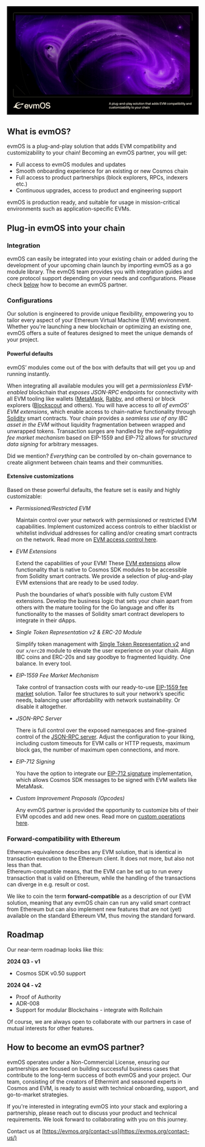 <img src="evmOS_repo_header.png" />

## What is evmOS?

evmOS is a plug-and-play solution that adds EVM compatibility
and customizability to your chain!
Becoming an evmOS partner, you will get:

- Full access to evmOS modules and updates
- Smooth onboarding experience for an existing or new Cosmos chain
- Full access to product partnerships (block explorers, RPCs, indexers etc.)
- Continuous upgrades, access to product and engineering support

evmOS is production ready, and suitable for usage in mission-critical environments such as application-specific EVMs.

## Plug-in evmOS into your chain

### Integration

evmOS can easily be integrated into your existing chain
or added during the development of your upcoming chain launch
by importing evmOS as a go module library.
The evmOS team provides you with integration guides and core protocol support depending on your needs and configurations.
Please check [below](#how-to-become-an-evmos-partner)
how to become an evmOS partner.

### Configurations

Our solution is engineered to provide unique flexibility,
empowering you to tailor every aspect of your Ethereum Virtual Machine (EVM) environment.
Whether you're launching a new blockchain or optimizing an existing one,
evmOS offers a suite of features designed to meet the unique demands of your project.

#### Powerful defaults

evmOS’ modules come out of the box with defaults that will get you up and running instantly.

When integrating all available modules you will get a *permissionless EVM-enabled* blockchain
that *exposes JSON-RPC* endpoints for connectivity with all EVM tooling
like wallets ([MetaMask](https://metamask.io/), [Rabby](https://rabby.io/), and others)
or block explorers ([Blockscout](https://docs.blockscout.com/) and others).
You will have access to *all of evmOS’ EVM extensions*,
which enable access to chain-native functionality
through [Solidity](https://docs.soliditylang.org/en/v0.8.26/) smart contracts.
Your chain provides a *seamless use of any IBC asset in the EVM*
without liquidity fragmentation between wrapped and unwrapped tokens.
Transaction surges are handled by the *self-regulating fee market mechanism* based on EIP-1559
and EIP-712 allows for *structured data signing* for arbitrary messages.

Did we mention? *Everything* can be controlled by on-chain governance
to create alignment between chain teams and their communities.

#### Extensive customizations

Based on these powerful defaults, the feature set is easily and highly customizable:

- *Permissioned/Restricted EVM*

    Maintain control over your network with permissioned or restricted EVM capabilities.
    Implement customized access controls to either blacklist or whitelist individual addresses for calling
    and/or creating smart contracts on the network.
    Read more on [EVM access control here](https://docs.evmos.org/protocol/modules/evm#access-control).

- *EVM Extensions*

    Extend the capabilities of your EVM!
    These [EVM extensions](https://docs.evmos.org/develop/smart-contracts/evm-extensions) allow functionality
    that is native to Cosmos SDK modules to be accessible from Solidity smart contracts.
    We provide a selection of plug-and-play EVM extensions that are ready to be used *today*.

    Push the boundaries of what’s possible with fully custom EVM extensions.
    Develop the  business logic that sets your chain apart from others with the mature tooling for the Go language
    and offer its functionality to the masses of Solidity smart contract developers
    to integrate in their dApps.

- *Single Token Representation v2 & ERC-20 Module*

    Simplify token management with [Single Token Representation v2](https://medium.com/evmos/evmos-introduces-native-tokens-as-erc-20-for-cosmos-1a4c7de5c3e9)
    and our `x/erc20` module to elevate the user experience on your chain.
    Align IBC coins and ERC-20s and say goodbye to fragmented liquidity.
    One balance. In every tool.

- *EIP-1559 Fee Market Mechanism*

    Take control of transaction costs with our
    ready-to-use [EIP-1559 fee market](https://eips.ethereum.org/EIPS/eip-1559) solution.
    Tailor fee structures to suit your network’s specific needs,
    balancing user affordability with network sustainability.
    Or disable it altogether.

- *JSON-RPC Server*

    There is full control over the exposed namespaces and fine-grained control of the
    [JSON-RPC server](https://docs.evmos.org/develop/api/ethereum-json-rpc).
    Adjust the configuration to your liking,
    including custom timeouts for EVM calls or HTTP requests,
    maximum block gas, the number of maximum open connections, and more.

- *EIP-712 Signing*

    You have the option to integrate our [EIP-712 signature](https://eips.ethereum.org/EIPS/eip-712) implementation,
    which allows Cosmos SDK messages to be signed with EVM wallets like MetaMask.

- *Custom Improvement Proposals (Opcodes)*

    Any evmOS partner is provided the opportunity to customize bits of their EVM opcodes and add new ones.
    Read more on [custom operations here](https://docs.evmos.org/develop/smart-contracts/custom-improvement-proposals).

### Forward-compatibility with Ethereum

Ethereum-equivalence describes any EVM solution,
that is identical in transaction execution to the Ethereum client.
It does not more, but also not less than that.  
Ethereum-compatible means,
that the EVM can be set up to run every transaction that is valid on Ethereum,
while the handling of the transactions can diverge in e.g. result or cost.

We like to coin the term **forward-compatible**
as a description of our EVM solution,
meaning that any evmOS chain can run any valid smart contract
from Ethereum but can also implement new features that are
not (yet) available on the standard Ethereum VM,
thus moving the standard forward.

## Roadmap

Our near-term roadmap looks like this:

**2024 Q3 - v1**

- Cosmos SDK v0.50 support

**2024 Q4 - v2**

- Proof of Authority
- ADR-008
- Support for modular Blockchains - integrate with Rollchain

Of course, we are always open to collaborate with our partners
in case of mutual interests for other features.

## How to become an evmOS partner?

evmOS operates under a Non-Commercial License,
ensuring our partnerships are focused on building successful
business cases that contribute to the long-term success of both evmOS
and your project.
Our team, consisting of the creators of Ethermint and
seasoned experts in Cosmos and EVM,
is ready to assist with technical onboarding, support,
and go-to-market strategies.

If you're interested in integrating evmOS into your stack
and exploring a partnership, please reach out
to discuss your product and technical requirements.
We look forward to collaborating with you on this journey.

Contact us at [https://evmos.org/contact-us](https://evmos.org/contact-us/)
